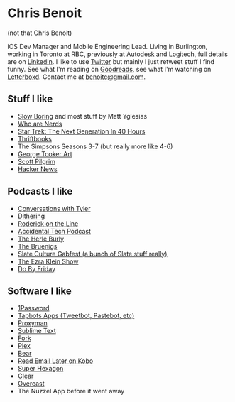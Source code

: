 # Chris Benoit

(not that Chris Benoit)

iOS Dev Manager and Mobile Engineering Lead. Living in Burlington, working in Toronto at RBC, previously at Autodesk and Logitech, full details are on [LinkedIn](https://www.linkedin.com/in/chris-benoit-hello). I like to use [Twitter](https://twitter.com/b3no) but mainly I just retweet stuff I find funny. See what I'm reading on [Goodreads](https://www.goodreads.com/user/show/12451623-chris-benoit), see what I'm watching on [Letterboxd](https://letterboxd.com/b3no/). Contact me at [benoitc@gmail.com](benoitc@gmail.com).

## Stuff I like

- [Slow Boring](https://www.slowboring.com/) and most stuff by Matt Yglesias
- [Who are Nerds](https://popula.com/2019/04/04/what-are-nerds/)
- [Star Trek: The Next Generation In 40 Hours](https://medium.com/maxistentialism-blog/star-trek-the-next-generation-in-40-hours-c4a6762cbd3)
- [Thriftbooks](https://www.thriftbooks.com/)
- The Simpsons Seasons 3-7 (but really more like 4-6)
- [George Tooker Art](https://www.wikiart.org/en/george-tooker)
- [Scott Pilgrim](https://scottpilgrim.fandom.com/wiki/Scott_Pilgrim)
- [Hacker News](https://news.ycombinator.com)

## Podcasts I like
- [Conversations with Tyler](https://conversationswithtyler.com/)
- [Dithering](https://stratechery.com/2020/dithering-and-the-open-web/)
- [Roderick on the Line](http://www.merlinmann.com/roderick/)
- [Accidental Tech Podcast](https://atp.fm)
- [The Herle Burly](https://www.theherleburly.com/)
- [The Bruenigs](https://podcasts.apple.com/ca/podcast/the-bruenigs/id1393726435)
- [Slate Culture Gabfest (a bunch of Slate stuff really)](https://slate.com/podcasts/culture-gabfest)
- [The Ezra Klein Show](https://www.nytimes.com/column/ezra-klein-podcast)
- [Do By Friday](https://dobyfriday.com/)

## Software I like
- [1Password](https://agilebits.com)
- [Tapbots Apps (Tweetbot, Pastebot, etc)](https://tapbots.com/)
- [Proxyman](https://proxyman.io/)
- [Sublime Text](https://www.sublimetext.com/)
- [Fork](https://git-fork.com/)
- [Plex](https://plex.tv)
- [Bear](https://bear.app)
- [Read Email Later on Kobo](https://www.reademaillater.com/)
- [Super Hexagon](https://superhexagon.com/)
- [Clear](https://impending.com/)
- [Overcast](https://overcast.fm)
- The Nuzzel App before it went away
